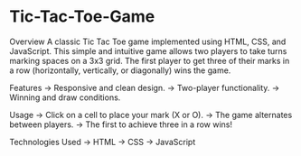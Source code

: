 # Tic-Tac-Toe-Game

Overview
A classic Tic Tac Toe game implemented using HTML, CSS, and JavaScript. This simple and intuitive game allows two players to take turns marking spaces on a 3x3 grid. The first player to get three of their marks in a row (horizontally, vertically, or diagonally) wins the game.

Features
-> Responsive and clean design.
-> Two-player functionality.
-> Winning and draw conditions.

Usage
-> Click on a cell to place your mark (X or O).
-> The game alternates between players.
-> The first to achieve three in a row wins!

Technologies Used
-> HTML
-> CSS
-> JavaScript
